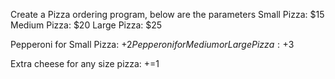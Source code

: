 Create a Pizza ordering program, below are the parameters
Small Pizza: $15
Medium Pizza: $20
Large Pizza: $25

Pepperoni for Small Pizza: +$2
Pepperoni for Medium or Large Pizza: +$3

Extra cheese for any size pizza: +=1
